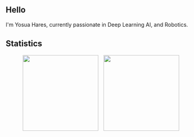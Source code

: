 ## Hello
I'm Yosua Hares, currently passionate in Deep Learning AI, and Robotics.

## Statistics

<p align="center">
  <img src="https://github-readme-stats.vercel.app/api?username=tapeds&show_icons=true&theme=tokyonight" height="200" style="display: inline-block; margin-right: 10px;" />
  <img src="https://github-readme-stats.vercel.app/api/top-langs/?username=tapeds&layout=compact&theme=tokyonight" height="200" style="display: inline-block;" />
</p>

